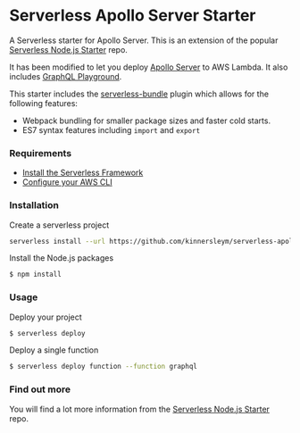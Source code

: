 # Serverless Apollo Server Starter

A Serverless starter for Apollo Server. This is an extension of the popular [Serverless Node.js Starter](https://github.com/AnomalyInnovations/serverless-nodejs-starter) repo.

It has been modified to let you deploy [Apollo Server](https://www.apollographql.com/docs/apollo-server/deployment/lambda) to AWS Lambda. It also includes [GraphQL Playground](https://www.apollographql.com/docs/apollo-server/deployment/lambda/#setting-up-graphql-playground).

This starter includes the [serverless-bundle](https://github.com/AnomalyInnovations/serverless-bundle) plugin which allows for the following features:

- Webpack bundling for smaller package sizes and faster cold starts.
- ES7 syntax features including `import` and `export`

### Requirements

- [Install the Serverless Framework](https://serverless.com/framework/docs/providers/aws/guide/installation/)
- [Configure your AWS CLI](https://serverless.com/framework/docs/providers/aws/guide/credentials/)

### Installation

Create a serverless project

```bash
serverless install --url https://github.com/kinnersleym/serverless-apollo-server-starter --name your-project-name
```

Install the Node.js packages

```bash
$ npm install
```

### Usage

Deploy your project

```bash
$ serverless deploy
```

Deploy a single function

```bash
$ serverless deploy function --function graphql
```

### Find out more

You will find a lot more information from the [Serverless Node.js Starter](https://github.com/AnomalyInnovations/serverless-nodejs-starter) repo.
